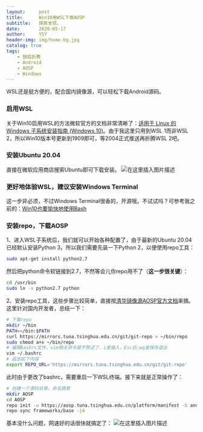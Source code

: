 ```yaml
---
layout:     post
title:      Win10用WSL下载AOSP
subtitle:   探索发现。
date:       2020-05-17
author:     YSY
header-img: img/home-bg.jpg
catalog: true
tags:
    - 鼓捣折腾
    - Android
    - AOSP
    - Windows
---
```


WSL还是挺方便的，配合国内镜像源，可以轻松下载Android源码。

### 启用WSL

关于Win10启用WSL的方法微软官方的文档非常清晰了：[适用于 Linux 的 Windows 子系统安装指南 (Windows 10)](https://docs.microsoft.com/zh-cn/windows/wsl/install-win10)。由于我这里只用到WSL 1而非WSL 2，所以Win10版本号更新到1909即可，等2004正式推送再折腾WSL 2吧。

### 安装Ubuntu 20.04

直接在微软应用商店搜索Ubuntu即可下载安装。
![在这里插入图片描述](https://img-blog.csdnimg.cn/20200517133056820.png?x-oss-process=image/watermark,type_ZmFuZ3poZW5naGVpdGk,shadow_10,text_aHR0cHM6Ly9ibG9nLmNzZG4ubmV0L3lzeTk1MDgwMw==,size_16,color_FFFFFF,t_70)

### 更好地体验WSL，建议安装Windows Terminal

这一步非必须，不过Windows Terminal很香的，开源哦。不试试吗？可参考我之前的：[Win10也要愉快地使用Bash](https://blog.ysy950803.top/2020/02/24/Win10%E4%B9%9F%E8%A6%81%E6%84%89%E5%BF%AB%E5%9C%B0%E4%BD%BF%E7%94%A8Bash/)

### 安装repo，下载AOSP

1、进入WSL子系统后，我们就可以开始各种配置了，由于最新的Ubuntu 20.04已经默认安装Python 3，所以我们需要先装一下Python 2，以便使用repo工具：

```bash
sudo apt-get install python2.7
```

然后把python命令软链接到2.7，不然等会儿你repo用不了（**这一步很关键**）：

```bash
cd /usr/bin
sudo ln -s python2.7 python
```

2、安装repo工具，这些步骤比较简单，直接按[清华镜像源AOSP官方文档](https://mirrors.tuna.tsinghua.edu.cn/help/AOSP/)来搞。这里针对国内开发者，总结一下：

```bash
# 下载repo
mkdir ~/bin
PATH=~/bin:$PATH
curl https://mirrors.tuna.tsinghua.edu.cn/git/git-repo > ~/bin/repo
sudo chmod a+x ~/bin/repo
# 编辑bashrc文件，vim相关命令就不赘述了，i是插入，Esc后:wq是保存退出
vim ~/.bashrc
# 追加如下内容
export REPO_URL='https://mirrors.tuna.tsinghua.edu.cn/git/git-repo'
```

此时由于更改了bashrc，需要重启一下WSL终端。接下来就是正常操作了：

```bash
# 创建一个源码目录，命名随意
mkdir AOSP
cd AOSP
repo init -u https://aosp.tuna.tsinghua.edu.cn/platform/manifest -b android-10.0.0_r25
repo sync frameworks/base -j4
```

基本没什么问题，网速好的话很快就搞定了：
![在这里插入图片描述](https://img-blog.csdnimg.cn/20200517135248510.png?x-oss-process=image/watermark,type_ZmFuZ3poZW5naGVpdGk,shadow_10,text_aHR0cHM6Ly9ibG9nLmNzZG4ubmV0L3lzeTk1MDgwMw==,size_16,color_FFFFFF,t_70)